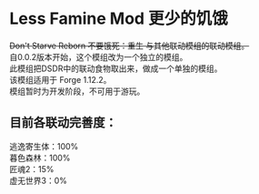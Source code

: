 # Less Famine Mod 更少的饥饿
~~Don't Starve Reborn 不要饿死：重生 与其他联动模组的联动模组。~~  
自0.0.2版本开始，这个模组改为一个独立的模组。  
此模组把DSDR中的联动食物取出来，做成一个单独的模组。  
该模组适用于 Forge 1.12.2。  
模组暂时为开发阶段，不可用于游玩。  
## 目前各联动完善度：
逃逸寄生体：100%  
暮色森林：100%  
匠魂2：15%  
虚无世界3：0%  
